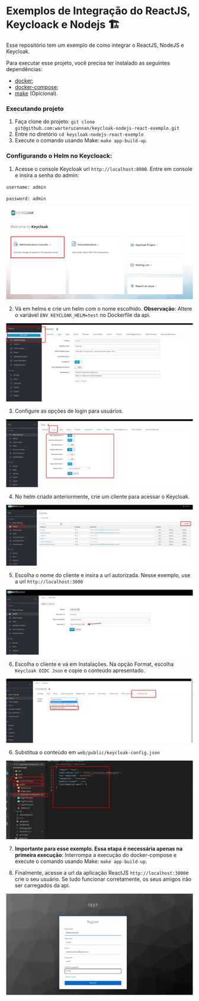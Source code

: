 # Exemplos de Integração do ReactJS, Keycloack e Nodejs :building_construction:

Esse repositório tem um exemplo de como integrar o ReactJS, NodeJS e Keycloak.

Para executar esse projeto, você precisa ter instalado as seguintes dependências:

- [docker](https://docs.docker.com/engine/install/);
- [docker-compose](https://docs.docker.com/compose/install/);
- [make](https://linuxconfig.org/command-make-not-found-on-ubuntu-20-04-focal-fossa) (Opicional).

### Executando projeto

1. Faça clone do projeto: `git clone git@github.com:warteruzannan/keycloak-nodejs-react-exemplo.git`
2. Entre no diretório `cd keycloak-nodejs-react-exemplo`
3. Execute o comando usando Make: `make app-build-up`.

### Configurando o Helm no Keycloack:

1. Acesse o console Keycloak url `http://localhost:8000`. Entre em console e insira a senha do admin:

`username: admin`

`password: admin`

<img src="./docs/keycloak0.jpeg"/>

2. Vá em helms e crie um helm com o nome escolhido. **Observação**: Altere o variável `ENV KEYCLOAK_HELM=test` no Dockerfile da api.

<img src="./docs/keycloak1.jpeg"/>

3. Configure as opções de login para usuários.

<img src="./docs/keycloak2.jpeg"/>

4. No helm criado anteriormente, crie um cliente para acessar o Keycloak.

<img src="./docs/keycloak3.jpeg"/>

5. Escolha o nome do cliente e insira a url autorizada. Nesse exemplo, use a url `http://localhost:3000`

<img src="./docs/keycloak4.jpeg"/>

6. Escolha o cliente e vá em Instalações. Na opção Format, escolha `Keycloak OIDC Json` e copie o conteúdo apresentado.

<img src="./docs/keycloak5.jpeg"/>

6. Substitua o conteúdo em `web/public/keycloak-config.json`

<img src="./docs/keycloak6.jpeg"/>

7. **Importante para esse exemplo. Essa etapa é necessária apenas na primeira execução**: Interrompa a execução do docker-compose e execute o comando usando Make: `make app-build-up`.

8. Finalmente, acesse a url da aplicação ReactJS `http://localhost:3000`e crie o seu usuário. Se tudo funcionar corretamente, os seus amigos irão ser carregados da api.

<img src="./docs/keycloak7.jpeg"/>
